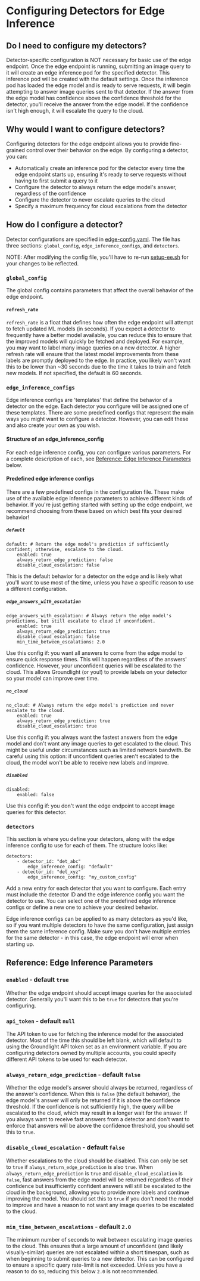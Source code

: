 # Configuring Detectors for Edge Inference

## Do I need to configure my detectors?

Detector-specific configuration is NOT necessary for basic use of the edge endpoint. Once the edge endpoint is running, submitting an image query to it will create an edge inference pod for the specified detector. This inference pod will be created with the default settings. Once the inference pod has loaded the edge model and is ready to serve requests, it will begin attempting to answer image queries sent to that detector. If the answer from the edge model has confidence above the confidence threshold for the detector, you'll receive the answer from the edge model. If the confidence isn't high enough, it will escalate the query to the cloud. 

## Why would I want to configure detectors?

Configuring detectors for the edge endpoint allows you to provide fine-grained control over their behavior on the edge. By configuring a detector, you can:
* Automatically create an inference pod for the detector every time the edge endpoint starts up, ensuring it's ready to serve requests without having to first submit a query to it
* Configure the detector to always return the edge model's answer, regardless of the confidence
* Configure the detector to never escalate queries to the cloud
* Specify a maximum frequency for cloud escalations from the detector

## How do I configure a detector?

Detector configurations are specified in [edge-config.yaml](configs/edge-config.yaml). The file has three sections: `global_config`, `edge_inference_configs`, and `detectors`. 

NOTE: After modifying the config file, you'll have to re-run [setup-ee.sh](deploy/bin/setup-ee.sh) for your changes to be reflected.

### `global_config`

The global config contains parameters that affect the overall behavior of the edge endpoint. 

#### `refresh_rate`

`refresh_rate` is a float that defines how often the edge endpoint will attempt to fetch updated ML models (in seconds). If you expect a detector to frequently have a better model available, you can reduce this to ensure that the improved models will quickly be fetched and deployed. For example, you may want to label many image queries on a new detector. A higher refresh rate will ensure that the latest model improvements from these labels are promptly deployed to the edge. In practice, you likely won't want this to be lower than ~30 seconds due to the time it takes to train and fetch new models. If not specified, the default is 60 seconds.

### `edge_inference_configs`

Edge inference configs are 'templates' that define the behavior of a detector on the edge. Each detector you configure will be assigned one of these templates. There are some predefined configs that represent the main ways you might want to configure a detector. However, you can edit these and also create your own as you wish.

#### Structure of an edge_inference_config

For each edge inference config, you can configure various parameters. For a complete description of each, see [Reference: Edge Inference Parameters](#reference-edge-inference-parameters) below.

#### Predefined edge inference configs

There are a few predefined configs in the configuration file. These make use of the available edge inference parameters to achieve different kinds of behavior. If you're just getting started with setting up the edge endpoint, we recommend choosing from these based on which best fits your desired behavior!

##### `default`
```
default: # Return the edge model's prediction if sufficiently confident; otherwise, escalate to the cloud.
    enabled: true
    always_return_edge_prediction: false
    disable_cloud_escalation: false
```
This is the default behavior for a detector on the edge and is likely what you'll want to use most of the time, unless you have a specific reason to use a different configuration.

##### `edge_answers_with_escalation`
```
edge_answers_with_escalation: # Always return the edge model's predictions, but still escalate to cloud if unconfident.
    enabled: true
    always_return_edge_prediction: true
    disable_cloud_escalation: false
    min_time_between_escalations: 2.0
```
Use this config if: you want all answers to come from the edge model to ensure quick response times. This will happen regardless of the answers' confidence. However, your unconfident queries will be escalated to the cloud. This allows Groundlight (or you!) to provide labels on your detector so your model can improve over time.

##### `no_cloud`
```
no_cloud: # Always return the edge model's prediction and never escalate to the cloud.
    enabled: true
    always_return_edge_prediction: true
    disable_cloud_escalation: true
```
Use this config if: you always want the fastest answers from the edge model and don't want any image queries to get escalated to the cloud. This might be useful under circumstances such as limited network bandwith. Be careful using this option: if unconfident queries aren't escalated to the cloud, the model won't be able to receive new labels and improve. 

##### `disabled`
```
disabled:
    enabled: false
```
Use this config if: you don't want the edge endpoint to accept image queries for this detector.

### `detectors`

This section is where you define your detectors, along with the edge inference config to use for each of them. The structure looks like:
```
detectors:
    - detector_id: "det_abc"
        edge_inference_config: "default"
    - detector_id: "det_xyz"
        edge_inference_config: "my_custom_config"
```
Add a new entry for each detector that you want to configure. Each entry must include the detector ID and the edge inference config you want the detector to use. You can select one of the predefined edge inference configs or define a new one to achieve your desired behavior. 

Edge inference configs can be applied to as many detectors as you'd like, so if you want multiple detectors to have the same configuration, just assign them the same inference config. Make sure you don't have multiple entries for the same detector - in this case, the edge endpoint will error when starting up.

## Reference: Edge Inference Parameters

### `enabled` - default `true`
Whether the edge endpoint should accept image queries for the associated detector. Generally you'll want this to be `true` for detectors that you're configuring.

### `api_token` - default `null`
The API token to use for fetching the inference model for the associated detector. Most of the time this should be left blank, which will default to using the Groundlight API token set as an environment variable. If you are configuring detectors owned by multiple accounts, you could specify different API tokens to be used for each detector.  

### `always_return_edge_prediction` - default `false`
Whether the edge model's answer should always be returned, regardless of the answer's confidence. When this is `false` (the default behavior), the edge model's answer will only be returned if it is above the confidence threshold. If the confidence is not sufficiently high, the query will be escalated to the cloud, which may result in a longer wait for the answer. If you always want to receive fast answers from a detector and don't want to enforce that answers will be above the confidence threshold, you should set this to `true`. 

### `disable_cloud_escalation` - default `false`
Whether escalations to the cloud should be disabled. This can only be set to `true` if `always_return_edge_prediction` is also `true`. When `always_return_edge_prediction` is `true` and `disable_cloud_escalation` is `false`, fast answers from the edge model will be returned regardless of their confidence but insufficiently confident answers will still be escalated to the cloud in the background, allowing you to provide more labels and continue improving the model. You should set this to `true` if you don't need the model to improve and have a reason to not want any image queries to be escalated to the cloud.

### `min_time_between_escalations` - default `2.0`
The minimum number of seconds to wait between escalating image queries to the cloud. This ensures that a large amount of unconfident (and likely visually-similar) queries are not escalated within a short timespan, such as when beginning to submit queries to a new detector. This can be configured to ensure a specific query rate-limit is not exceeded. Unless you have a reason to do so, reducing this below `2.0` is not recommended. 
